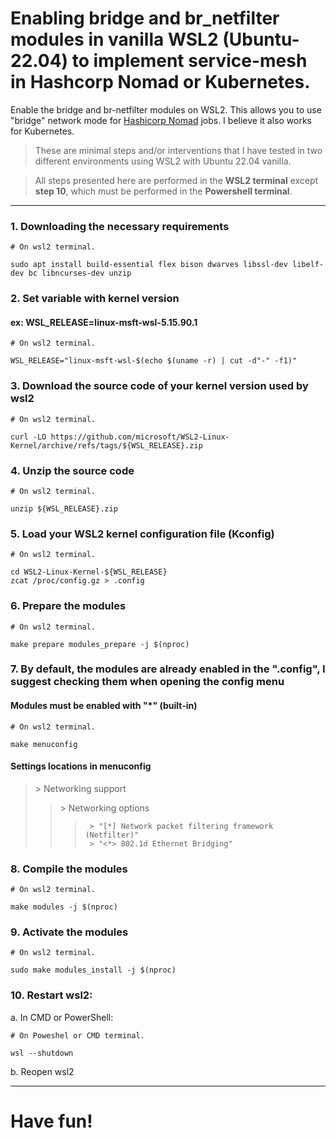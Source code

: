 # Enabling bridge and br_netfilter modules in vanilla WSL2 (Ubuntu-22.04) to implement service-mesh in Hashcorp Nomad or Kubernetes.
Enable the bridge and br-netfilter modules on WSL2. This allows you to use "bridge" network mode for [Hashicorp Nomad](https://github.com/hashicorp/nomad) jobs.
I believe it also works for Kubernetes.

> These are minimal steps and/or interventions that I have tested in two different environments using WSL2 with Ubuntu 22.04 vanilla.

> All steps presented here are performed in the **WSL2 terminal** except **step 10**, which must be performed in the **Powershell terminal**.

---

### 1. Downloading the necessary requirements
```shell
# On wsl2 terminal.

sudo apt install build-essential flex bison dwarves libssl-dev libelf-dev bc libncurses-dev unzip
```

### 2. Set variable with kernel version
####    ex: WSL_RELEASE=linux-msft-wsl-5.15.90.1
```shell
# On wsl2 terminal.

WSL_RELEASE="linux-msft-wsl-$(echo $(uname -r) | cut -d"-" -f1)"
```

### 3. Download the source code of your kernel version used by wsl2
```shell
# On wsl2 terminal.

curl -LO https://github.com/microsoft/WSL2-Linux-Kernel/archive/refs/tags/${WSL_RELEASE}.zip
```

### 4. Unzip the source code 
```shell
# On wsl2 terminal.

unzip ${WSL_RELEASE}.zip
```

### 5. Load your WSL2 kernel configuration file (Kconfig)
```shell
# On wsl2 terminal.

cd WSL2-Linux-Kernel-${WSL_RELEASE}
zcat /proc/config.gz > .config
```

### 6. Prepare the modules
```shell
# On wsl2 terminal.

make prepare modules_prepare -j $(nproc)
```

### 7. By default, the modules are already enabled in the ".config", I suggest checking them when opening the config menu
####    Modules must be enabled with "*" (built-in)
```shell
# On wsl2 terminal.

make menuconfig
```

####   Settings locations in menuconfig
>\> Networking support
>>    \> Networking options
>>>      > "[*] Network packet filtering framework (Netfilter)"
>>>      > "<*> 802.1d Ethernet Bridging"

### 8. Compile the modules
```shell
# On wsl2 terminal.

make modules -j $(nproc)
```

### 9. Activate the modules
```shell
# On wsl2 terminal.

sudo make modules_install -j $(nproc)
```

### 10. Restart wsl2:

a. In CMD or PowerShell:

```pwsh
# On Poweshel or CMD terminal.

wsl --shutdown
```
b. Reopen wsl2

---

# Have fun!

